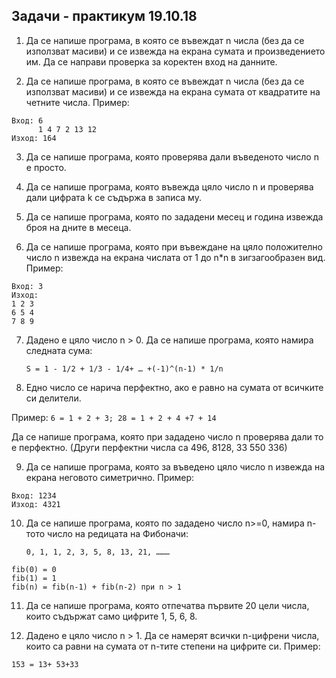 ## Задачи - практикум 19.10.18

1. Да се напише програма, в която се въвеждат n числа (без да се използват масиви) и се извежда на екрана сумата и произведението им. Да се направи проверка за коректен  вход на данните.

2. Да се напише програма, в която се въвеждат n числа (без да се използват масиви) и се извежда на екрана сумата от квадратите на четните числа. Пример:
```
Вход: 6
      1 4 7 2 13 12
Изход: 164
```

3. Да се напише програма, която проверява дали въведеното число n е просто.

4. Да се напише програма, която въвежда цяло число n и проверява дали цифрата k се съдържа в записа му.

5. Да се напише програма, която по зададени месец и година извежда броя на дните в месеца.

6. Да се напише програма, която при въвеждане на цяло положително число n извежда на екрана числата от 1 до n*n в зигзагообразен вид. Пример:
```
Вход: 3
Изход:
1 2 3
6 5 4
7 8 9
```

7. Дадено е цяло число n > 0. Да се напише програма, която намира следната сума:

    ``S = 1 - 1/2 + 1/3 - 1/4+ … +(-1)^(n-1) * 1/n``

8. Едно число се нарича перфектно, ако е равно на сумата от всичките си делители.

Пример: ```6 = 1 + 2 + 3; 28 = 1 + 2 + 4 +7 + 14```


Да се напише програма, която при зададено число n проверява дали то е перфектно. (Други перфектни числа са 496, 8128, 33 550 336)

9. Да се напише програма, която за въведено цяло число n извежда на екрана неговото симетрично. Пример:
```
Вход: 1234    
Изход: 4321
```


10. Да се напише програма, която по зададено число n>=0, намира n-тото число на редицата на Фибоначи:

    ``0, 1, 1, 2, 3, 5, 8, 13, 21, ………``
```
fib(0) = 0
fib(1) = 1
fib(n) = fib(n-1) + fib(n-2) при n > 1
```


11. Да се напише програма, която отпечатва първите 20 цели числа, които съдържат само цифрите 1, 5, 6, 8.

12. Дадено е цяло число n > 1. Да се намерят всички n-цифрени числа, които са равни на сумата от n-тите степени на цифрите си.
Пример:
```
153 = 13+ 53+33
```
